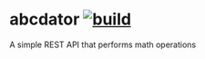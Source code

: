 # abcdator [![build](https://github.com/Shpota/abcdator/workflows/build/badge.svg)](https://github.com/Shpota/abcdator/actions?query=workflow%3Abuild)
A simple REST API that performs math operations
